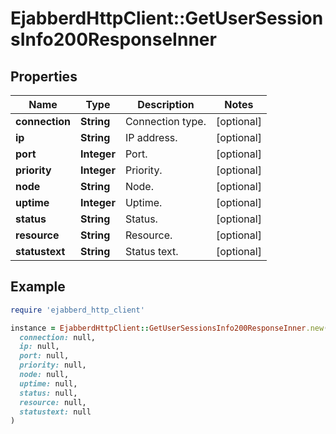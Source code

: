 # EjabberdHttpClient::GetUserSessionsInfo200ResponseInner

## Properties

| Name | Type | Description | Notes |
| ---- | ---- | ----------- | ----- |
| **connection** | **String** | Connection type. | [optional] |
| **ip** | **String** | IP address. | [optional] |
| **port** | **Integer** | Port. | [optional] |
| **priority** | **Integer** | Priority. | [optional] |
| **node** | **String** | Node. | [optional] |
| **uptime** | **Integer** | Uptime. | [optional] |
| **status** | **String** | Status. | [optional] |
| **resource** | **String** | Resource. | [optional] |
| **statustext** | **String** | Status text. | [optional] |

## Example

```ruby
require 'ejabberd_http_client'

instance = EjabberdHttpClient::GetUserSessionsInfo200ResponseInner.new(
  connection: null,
  ip: null,
  port: null,
  priority: null,
  node: null,
  uptime: null,
  status: null,
  resource: null,
  statustext: null
)
```

